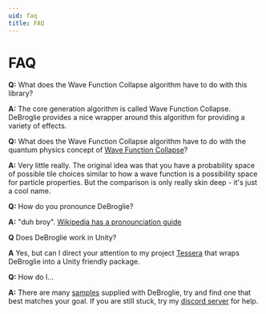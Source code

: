 ```yaml
---
uid: faq
title: FAQ
---
```

FAQ
===


**Q:** What does the Wave Function Collapse algorithm have to do with this library?

**A:** The core generation algorithm is called Wave Function Collapse. DeBroglie provides a nice wrapper around this algorithm for providing a variety of effects.

**Q:** What does the Wave Function Collapse algorithm have to do with the quantum physics concept of [Wave Function Collapse](https://en.wikipedia.org/wiki/Wave_function_collapse)?

**A:** Very little really. The original idea was that you have a probability space of possible tile choices similar to how a wave function is a possibility space for particle properties. 
But the comparison is only really skin deep - it's just a cool name.

**Q:** How do you pronounce DeBroglie?

**A:** "duh broy". [Wikipedia has a pronounciation guide](https://en.wikipedia.org/wiki/Louis_de_Broglie)

**Q** Does DeBroglie work in Unity?

**A** Yes, but can I direct your attention to my project [Tessera](https://assetstore.unity.com/packages/tools/modeling/tessera-procedural-tile-based-generator-155425) that wraps DeBroglie into a Unity friendly package.

**Q:** How do I...

**A:** There are many [samples](https://github.com/BorisTheBrave/DeBroglie/tree/master/samples) supplied with DeBroglie, try and find one that best matches your goal. If you are still stuck, try my [discord server](https://discord.gg/FguMExwb) for help.
